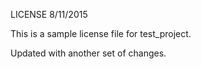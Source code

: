 LICENSE 8/11/2015

This is a sample license file for test_project.

Updated with another set of changes.